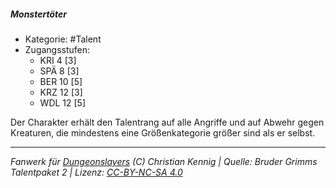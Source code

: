 <!---
Dies ist ein Fanwerk für DUNGEONSLAYERS (C) von Christian Kennig

Quellen:      [Bruder Grimms Talentpaket 2](https://www.f-space.de/ds4/downloads.html)
              [Talentbeschreibungen](https://www.f-space.de/ds4/tools-talentcards.html)
License:      [CC-BY-NC-SA 4.0](https://creativecommons.org/licenses/by-nc-sa/4.0/deed.de)
Richtlinien:  [Fanwerkrichtlinien](https://www.dungeonslayers.net/fanwerk-richtlinien/)
Autor:        Zauberlehrling
-->

##### Monstertöter

- Kategorie: #Talent
- Zugangsstufen:
  - KRI 4 [3]
  - SPÄ 8 [3]
  - BER 10 [5]
  - KRZ 12 [3]
  - WDL 12 [5]

Der Charakter erhält den Talentrang auf alle Angriffe und auf Abwehr gegen Kreaturen, die mindestens eine Größenkategorie größer sind als er selbst.

---

_Fanwerk für [Dungeonslayers](https://www.dungeonslayers.net/) (C) Christian Kennig | Quelle: Bruder Grimms Talentpaket 2 | Lizenz: [CC-BY-NC-SA 4.0](https://creativecommons.org/licenses/by-nc-sa/4.0/deed.de)_
